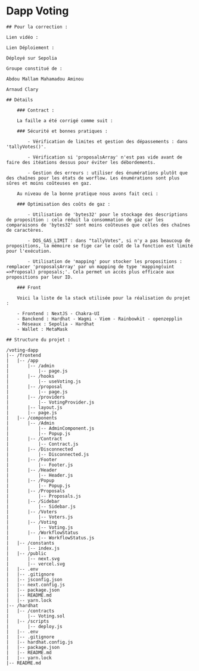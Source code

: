 # Dapp Voting

    ## Pour la correction :

    Lien vidéo :

    Lien Déploiement : 

    Déployé sur Sepolia

    Groupe constitué de :

    Abdou Mallam Mahamadou Aminou
    
    Arnaud Clary

    ## Détails

        ### Contract :

        La faille a été corrigé comme suit :

        ### Sécurité et bonnes pratiques :

            - Vérification de limites et gestion des dépassements : dans 'tallyVotes()'.

            - Vérification si 'proposalsArray' n'est pas vide avant de faire des itéations dessus pour éviter les débordements.

            - Gestion des erreurs : utiliser des énumérations plutôt que des chaînes pour les états de worflow. Les énumérations sont plus sûres et moins coûteuses en gaz.

        Au niveau de la bonne pratique nous avons fait ceci :

        ### Optimisation des coûts de gaz :
            
            - Utilisation de 'bytes32' pour le stockage des descriptions de proposition : cela réduit la consommation de gaz car les comparaisons de 'bytes32' sont moins coûteuses que celles des chaînes de caractères.

            - DOS_GAS_LIMIT : dans "tallyVotes", si n'y a pas beaucoup de propositions, la mémoire se fige car le coût de la fonction est limité pour l'exécution.
            
            - Utilisation de 'mapping' pour stocker les propositions : remplacer 'proposalsArray' par un mapping de type 'mapping(uint =>Proposal) proposals;'. Cela permet un accès plus efficace aux propositions par leur ID.

        ### Front 

        Voici la liste de la stack utilisée pour la réalisation du projet :

        - Frontend : NextJS - Chakra-UI
        - Banckend : Hardhat - Wagmi - Viem - Rainbowkit - openzepplin
        - Réseaux : Sepolia - Hardhat
        - Wallet : MetaMask

    ## Structure du projet :

    /voting-dapp
    |-- /frontend
    |   |-- /app
    |       |-- /admin
    |           |-- page.js
    |       |-- /hooks
    |           |-- useVoting.js
    |       |-- /proposal
    |           |-- page.js
    |       |-- /providers
    |           |-- VotingProvider.js
    |       |-- layout.js
    |       |-- page.js
    |   |-- /components
    |       |-- /Admin
    |           |-- AdminComponent.js
    |           |-- Popup.js
    |       |-- /Contract
    |           |-- Contract.js
    |       |-- /Disconnected
    |           |-- Disconnected.js
    |       |-- /Footer
    |           |-- Footer.js
    |       |-- /Header
    |           |-- Header.js
    |       |-- /Popup
    |           |-- Popup.js
    |       |-- /Proposals
    |           |-- Proposals.js
    |       |-- /Sidebar
    |           |-- Sidebar.js
    |       |-- /Voters
    |           |-- Voters.js
    |       |-- /Voting
    |           |-- Voting.js
    |       |-- /WorkflowStatus
    |           |-- WorkflowStatus.js
    |   |-- /constants
    |       |-- index.js
    |   |-- /public
    |       |-- next.svg
    |       |-- vercel.svg
    |   |-- .env
    |   |-- .gitignore
    |   |-- jsconfig.json
    |   |-- next.config.js
    |   |-- package.json
    |   |-- README.md
    |   |-- yarn.lock
    |-- /hardhat
    |   |-- /contracts
    |       |-- Voting.sol
    |   |-- /scripts
    |       |-- deploy.js
    |   |-- .env
    |   |-- .gitignore
    |   |-- hardhat.config.js
    |   |-- package.json
    |   |-- README.md
    |   |-- yarn.lock
    |-- README.md
